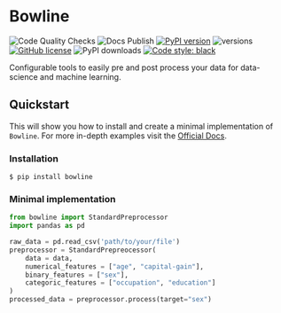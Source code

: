 # Bowline

![Code Quality Checks](https://github.com/mgancita/bowline/workflows/Code%20Quality%20Checks/badge.svg)
![Docs Publish](https://github.com/mgancita/bowline/workflows/Docs%20publish/badge.svg)
[![PyPI version](https://badge.fury.io/py/bowline.svg)](https://badge.fury.io/py/bowline)
![versions](https://img.shields.io/pypi/pyversions/bowline.svg)
[![GitHub license](https://img.shields.io/github/license/mgancita/bowline.svg)](https://github.com/mgancita/bowline/blob/master/LICENSE)
![PyPI downloads](https://img.shields.io/github/downloads/mgancita/bowline/total)
[![Code style: black](https://img.shields.io/badge/code%20style-black-000000.svg)](https://github.com/psf/black)


Configurable tools to easily pre and post process your data for data-science and machine learning.

## Quickstart
This will show you how to install and create a minimal implementation of `Bowline`. For more in-depth examples visit the [Official Docs](https://mgancita.github.io/bowline).

### Installation
```
$ pip install bowline
```

### Minimal implementation
```python
from bowline import StandardPreprocessor
import pandas as pd

raw_data = pd.read_csv('path/to/your/file')
preprocessor = StandardPrepreocessor(
    data = data,
    numerical_features = ["age", "capital-gain"],
    binary_features = ["sex"],
    categoric_features = ["occupation", "education"]
)
processed_data = preprocessor.process(target="sex")
```
